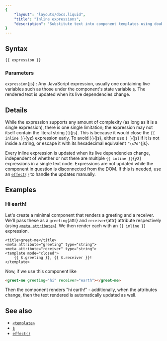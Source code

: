 ```yaml
---
{
	"layout": "layouts/docs.liquid",
	"title": "Inline expressions",
	"description": "Substitute text into component templates using double curly braces, from simple variables to complex expressions."
}
---
```


## Syntax

```js
{{ expression }}
```

### Parameters

`expression`{js}
: Any JavaScript expression, usually one containing live variables such as those under the component's state variable [`$`](/docs/components/$/). The rendered text is updated when its live dependencies change.

## Details

While the expression supports any amount of complexity (as long as it is a single expression), there is one single limitation; the expression may not itself contain the literal string `}}`{js}. This is because it would close the `{{ inline }}`{yz} expression early. To avoid `}}`{js}, either use `} }`{js} if it is not inside a string, or escape it with its hexadecimal equivalent `'\x7d'`{js}.

Every inline expression is updated when its live dependencies change, independent of whether or not there are multiple `{{ inline }}`{yz} expressions in a single text node. Expressions are not updated while the component in question is disconnected from the DOM. If this is needed, use an [`effect()`](/docs/effect/) to handle the updates manually.

## Examples

### Hi earth!

Let's create a minimal component that renders a greeting and a receiver. We'll pass these as a `greeting`{attr} and `receiver`{attr} attribute respectively (using [`<meta attribute>`](/docs/components/meta/attribute/)). We then render each with an `{{ inline }}` expression.

```yz
<title>greet-me</title>
<meta attribute="greeting" type="string">
<meta attribute="receiver" type="string">
<template mode="closed">
	{{ $.greeting }}, {{ $.receiver }}!
</template>
```

Now, if we use this component like

```html
<greet-me greeting="hi" receiver="earth"></greet-me>
```

Then the component renders "hi earth!" - additionally, when the attributes change, then the text rendered is automatically updated as well.

## See also

- [`<template>`](/docs/components/template/)
- [`$`](/docs/components/$/)
- [`effect()`](/docs/effect/)
